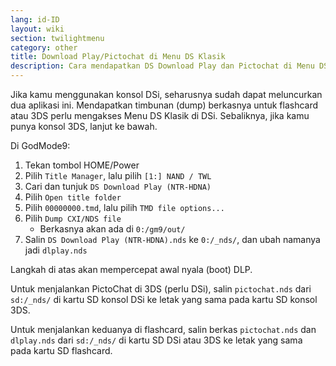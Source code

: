 ```yaml
---
lang: id-ID
layout: wiki
section: twilightmenu
category: other
title: Download Play/Pictochat di Menu DS Klasik
description: Cara mendapatkan DS Download Play dan Pictochat di Menu DS Klasik TWiLight Menu++
---
```


Jika kamu menggunakan konsol DSi, seharusnya sudah dapat meluncurkan dua aplikasi ini. Mendapatkan timbunan (dump) berkasnya untuk flashcard atau 3DS perlu mengakses Menu DS Klasik di DSi. Sebaliknya, jika kamu punya konsol 3DS, lanjut ke bawah.

Di GodMode9:
1. Tekan tombol HOME/Power
1. Pilih `Title Manager`, lalu pilih `[1:] NAND / TWL`
1. Cari dan tunjuk `DS Download Play (NTR-HDNA)`
1. Pilih `Open title folder`
1. Pilih `00000000.tmd`, lalu pilih `TMD file options...`
1. Pilih `Dump CXI/NDS file`
   - Berkasnya akan ada di `0:/gm9/out/`
1. Salin `DS Download Play (NTR-HDNA).nds` ke `0:/_nds/`, dan ubah namanya jadi `dlplay.nds`

Langkah di atas akan mempercepat awal nyala (boot) DLP.

Untuk menjalankan PictoChat di 3DS (perlu DSi), salin `pictochat.nds` dari `sd:/_nds/` di kartu SD konsol DSi ke letak yang sama pada kartu SD konsol 3DS.

Untuk menjalankan keduanya di flashcard, salin berkas `pictochat.nds` dan `dlplay.nds` dari `sd:/_nds/` di kartu SD DSi atau 3DS ke letak yang sama pada kartu SD flashcard.
